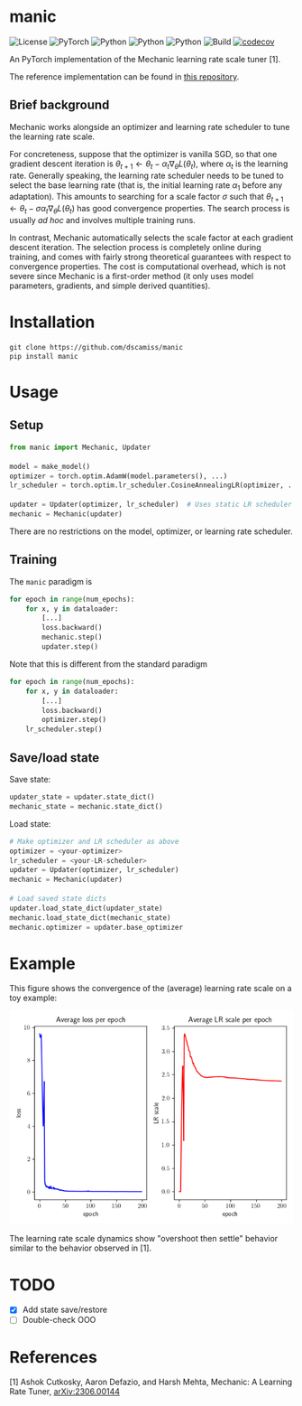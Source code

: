 # manic

![License](https://img.shields.io/badge/license-MIT-blue)
![PyTorch](https://img.shields.io/badge/PyTorch-%23EE4C2C.svg?logo=PyTorch&logoColor=white)
![Python](https://img.shields.io/badge/python-3.9-blue.svg)
![Python](https://img.shields.io/badge/python-3.10-blue.svg)
![Python](https://img.shields.io/badge/python-3.11-blue.svg)
![Build](https://github.com/dscamiss/manic/actions/workflows/python-package.yml/badge.svg)
[![codecov](https://codecov.io/gh/dscamiss/manic/graph/badge.svg?token=ZWTBITN49T)](https://codecov.io/gh/dscamiss/manic)

An PyTorch implementation of the Mechanic learning rate scale tuner [1].  

The reference implementation can be found in [this repository](https://github.com/optimizedlearning/mechanic).

## Brief background

Mechanic works alongside an optimizer and learning rate scheduler to tune the learning rate scale.

For concreteness, suppose that the optimizer is vanilla SGD, so that one gradient descent iteration is
$\theta_{t+1} \leftarrow \theta_t - \alpha_t \nabla_\theta L(\theta_t)$, where $\alpha_t$ is the learning rate.  Generally
speaking, the learning rate scheduler needs to be tuned to select the base learning rate (that is, the initial learning rate
$\alpha_1$ before any adaptation).  This amounts to searching for a scale factor $\sigma$ such that 
$\theta_{t+1} \leftarrow \theta_t - \sigma \alpha_t \nabla_\theta L(\theta_t)$ has good convergence 
properties.  The search process is usually *ad hoc* and involves multiple training runs.

In contrast, Mechanic automatically selects the scale factor at each gradient descent iteration.  The selection
process is completely online during training, and comes with fairly strong theoretical guarantees with respect to convergence properties.
The cost is computational overhead, which is not severe since Mechanic is a first-order method 
(it only uses model parameters, gradients, and simple derived quantities).

# Installation

```
git clone https://github.com/dscamiss/manic
pip install manic
```

# Usage

## Setup

```python
from manic import Mechanic, Updater

model = make_model()
optimizer = torch.optim.AdamW(model.parameters(), ...)
lr_scheduler = torch.optim.lr_scheduler.CosineAnnealingLR(optimizer, ...)

updater = Updater(optimizer, lr_scheduler)  # Uses static LR scheduler if `lr_scheduler` is omitted
mechanic = Mechanic(updater)
```

There are no restrictions on the model, optimizer, or learning rate scheduler.

## Training

The `manic` paradigm is

```python
for epoch in range(num_epochs):
    for x, y in dataloader:
        [...]
        loss.backward()
        mechanic.step()
        updater.step()   
```

Note that this is different from the standard paradigm

```python title="Standard method"
for epoch in range(num_epochs):
    for x, y in dataloader:
        [...]
        loss.backward()
        optimizer.step()
    lr_scheduler.step()   
```

## Save/load state

Save state:

```python
updater_state = updater.state_dict()
mechanic_state = mechanic.state_dict()
```

Load state:

```python
# Make optimizer and LR scheduler as above
optimizer = <your-optimizer>
lr_scheduler = <your-LR-scheduler>
updater = Updater(optimizer, lr_scheduler)
mechanic = Mechanic(updater)

# Load saved state dicts
updater.load_state_dict(updater_state)
mechanic.load_state_dict(mechanic_state)
mechanic.optimizer = updater.base_optimizer
```

# Example

This figure shows the convergence of the (average) learning rate scale on a toy example:

![Alt text](src/examples/fully_connected/figures/lr_scale_demo.png)

The learning rate scale dynamics show "overshoot then settle" behavior similar to the behavior observed in [1].

# TODO

- [x] Add state save/restore
- [ ] Double-check OOO

# References

[1] Ashok Cutkosky, Aaron Defazio, and Harsh Mehta, Mechanic: A Learning Rate Tuner, [arXiv:2306.00144](https://arxiv.org/abs/2306.00144)
